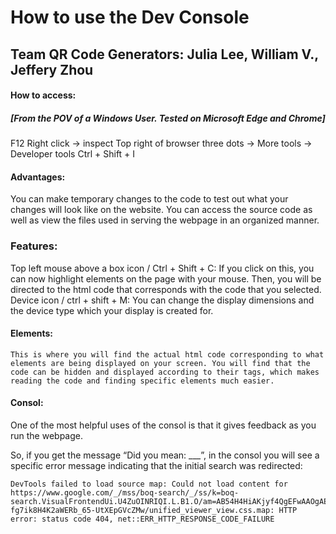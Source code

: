 # How to use the Dev Console
## Team QR Code Generators: Julia Lee, William V., Jeffery Zhou
#### How to access:
##### [From the POV of a Windows User. Tested on Microsoft Edge and Chrome]
F12
Right click -> inspect
Top right of browser three dots -> More tools -> Developer tools
Ctrl + Shift + I

#### Advantages:
You can make temporary changes to the code to test out what your changes will look like on the website.
You can access the source code as well as view the files used in serving the webpage in an organized manner.

### Features:
Top left mouse above a box icon / Ctrl + Shift + C: If you click on this, you can now highlight elements on the page with your mouse. Then, you will be directed to the html code that corresponds with the code that you selected.
Device icon / ctrl + shift + M: You can change the display dimensions and the device type which your display is created for.

#### Elements:
	This is where you will find the actual html code corresponding to what elements are being displayed on your screen. You will find that the code can be hidden and displayed according to their tags, which makes reading the code and finding specific elements much easier.

#### Consol:
One of the most helpful uses of the consol is that it gives feedback as you run the webpage.

So, if you get the message “Did you mean: ___”, in the consol you will see a specific error message indicating that the initial search was redirected:
```
DevTools failed to load source map: Could not load content for https://www.google.com/_/mss/boq-search/_/ss/k=boq-search.VisualFrontendUi.U4ZuOINRIQI.L.B1.O/am=AB54H4HiAKjyf4QgEFwAAOgAEhBEMAaSCgcwAQBQEQDVRoEcYAEyJAADgAECYQAAAAAXAMkBEADYCBgAAAAAAFB45wEDAQAAAAAAAAAAIFgxAAAAAAAAIAA0CQAAAACA/d=1/ed=1/rs=AH7-fg7ik8H4K2aWERb_65-UtXEpGVcZMw/unified_viewer_view.css.map: HTTP error: status code 404, net::ERR_HTTP_RESPONSE_CODE_FAILURE
```
